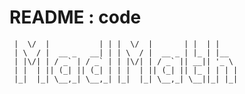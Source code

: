 # README : code
```
 |  \/  |           | | |  \/  |       | |  | |    
 | \  / |  __ _   __| | | \  / |  __ _ | |_ | |__  
 | |\/| | / _` | / _` | | |\/| | / _` || __|| '_ \ 
 | |  | || (_| || (_| | | |  | || (_| || |_ | | | |
 |_|  |_| \__,_| \__,_| |_|  |_| \__,_| \__||_| |_|
```                                                
